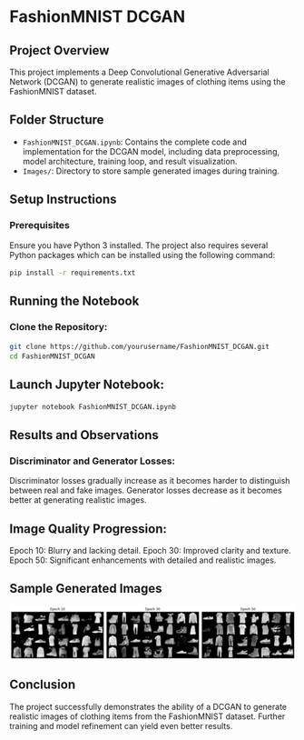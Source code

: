 # FashionMNIST DCGAN

## Project Overview
This project implements a Deep Convolutional Generative Adversarial Network (DCGAN) to generate realistic images of clothing items using the FashionMNIST dataset.

## Folder Structure
- `FashionMNIST_DCGAN.ipynb`: Contains the complete code and implementation for the DCGAN model, including data preprocessing, model architecture, training loop, and result visualization.
- `Images/`: Directory to store sample generated images during training.

## Setup Instructions

### Prerequisites
Ensure you have Python 3 installed. The project also requires several Python packages which can be installed using the following command:
```bash
pip install -r requirements.txt
```

## Running the Notebook

### Clone the Repository:

```bash
git clone https://github.com/yourusername/FashionMNIST_DCGAN.git
cd FashionMNIST_DCGAN
```

## Launch Jupyter Notebook:

```bash
jupyter notebook FashionMNIST_DCGAN.ipynb
```

## Results and Observations
### Discriminator and Generator Losses:
Discriminator losses gradually increase as it becomes harder to distinguish between real and fake images.
Generator losses decrease as it becomes better at generating realistic images.

## Image Quality Progression:
Epoch 10: Blurry and lacking detail.
Epoch 30: Improved clarity and texture.
Epoch 50: Significant enhancements with detailed and realistic images.

## Sample Generated Images
<p align="center">
  <img src="Images/generated.png" alt="Sample Generated Image">
</p>

## Conclusion
The project successfully demonstrates the ability of a DCGAN to generate realistic images of clothing items from the FashionMNIST dataset. Further training and model refinement can yield even better results.
